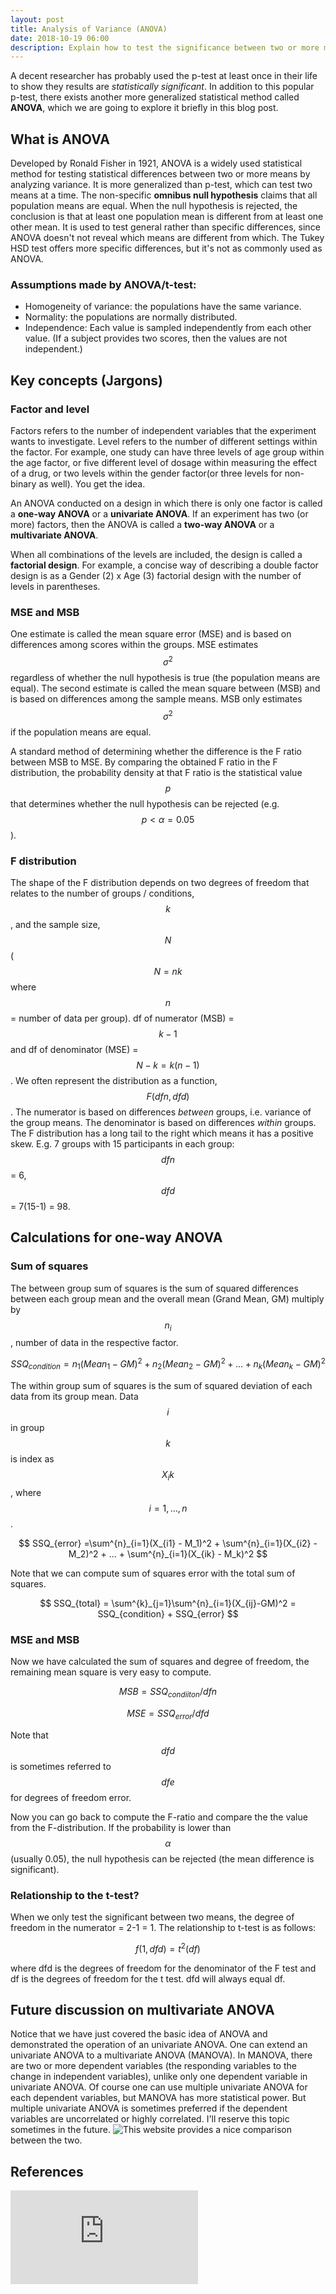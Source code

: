 ```yaml
---
layout: post
title: Analysis of Variance (ANOVA)
date: 2018-10-19 06:00
description: Explain how to test the significance between two or more means through analyzing their variances.
---
```


A decent researcher has probably used the p-test at least once in their life to show they results are *statistically significant*. In addition to this popular p-test, there exists another more generalized statistical method called **ANOVA**, which we are going to explore it briefly in this blog post.

## What is ANOVA

Developed by Ronald Fisher in 1921, ANOVA is a widely used statistical method for testing statistical differences between two or more means by analyzing variance. It is more generalized than p-test, which can test two means at a time. The non-specific **omnibus null hypothesis** claims that all population means are equal. When the null hypothesis is rejected, the conclusion is that at least one population mean is different from at least one other mean. It is used to test general rather than specific differences, since ANOVA doesn't not reveal which means are different from which. The Tukey HSD test offers more specific differences, but it's not as commonly used as ANOVA.

### Assumptions made by ANOVA/t-test:

* Homogeneity of variance: the populations have the same variance.
* Normality: the populations are normally distributed.
* Independence: Each value is sampled independently from each other value. (If a subject provides two scores, then the values are not independent.)

## Key concepts (Jargons)

### Factor and level

Factors refers to the number of independent variables that the experiment wants to investigate. Level refers to the number of different settings within the factor. For example, one study can have three levels of age group within the age factor, or five different level of dosage within measuring the effect of a drug, or two levels within the gender factor(or three levels for non-binary as well). You get the idea.

An ANOVA conducted on a design in which there is only one factor is called a **one-way ANOVA** or a **univariate ANOVA**. If an experiment has two (or more) factors, then the ANOVA is called a **two-way ANOVA** or a **multivariate ANOVA**.

When all combinations of the levels are included, the design is called a **factorial design**. For example, a concise way of describing a double factor design is as a Gender (2) x Age (3) factorial design with the number of levels in parentheses.


### MSE and MSB

One estimate is called the mean square error (MSE) and is based on differences among scores within the groups. MSE estimates $$ \sigma^2 $$ regardless of whether the null hypothesis is true (the population means are equal). The second estimate is called the mean square between (MSB) and is based on differences among the sample means. MSB only estimates $$ \sigma^2 $$ if the population means are equal.

A standard method of determining whether the difference is the F ratio between MSB to MSE. By comparing the obtained F ratio in the F distribution, the probability density at that F ratio is the statistical value $$ p $$ that determines whether the null hypothesis can be rejected (e.g. $$ p < \alpha = 0.05 $$).

### F distribution

The shape of the F distribution depends on two degrees of freedom that relates to the number of groups / conditions, $$ k $$, and the sample size, $$ N $$ ( $$ N = nk $$ where $$ n $$ = number of data per group). df of numerator (MSB) = $$ k-1 $$ and df of denominator (MSE) = $$ N-k = k(n-1) $$ . We often represent the distribution as a function, $$ F(dfn,dfd) $$ . The numerator is based on differences *between* groups, i.e. variance of the group means. The denominator is based on differences *within* groups. The F distribution has a long tail to the right which means it has a positive skew.
E.g. 7 groups with 15 participants in each group: $$ dfn $$ = 6, $$ dfd $$ = 7(15-1) = 98.

## Calculations for one-way ANOVA

### Sum of squares

The between group sum of squares is the sum of squared differences between each group mean and the overall mean (Grand Mean, GM) multiply by $$ n_i $$ , number of data in the respective factor.

 $$
SSQ_{condition} = n_1(Mean_1 - GM)^2 + n_2(Mean_2 -GM)^2 + ... + n_k(Mean_k - GM)^2
 $$

The within group sum of squares is the sum of squared deviation of each data from its group mean. Data $$ i $$ in group $$ k $$ is index as $$ X_ik $$ , where $$ i = 1,...,n $$ .

 $$
SSQ_{error} =\sum^{n}_{i=1}(X_{i1} - M_1)^2 + \sum^{n}_{i=1}(X_{i2} -M_2)^2 + ... + \sum^{n}_{i=1}(X_{ik} - M_k)^2
 $$

Note that we can compute sum of squares error with the total sum of squares.

 $$
SSQ_{total} = \sum^{k}_{j=1}\sum^{n}_{i=1}(X_{ij}-GM)^2 = SSQ_{condition} + SSQ_{error}
 $$

### MSE and MSB

Now we have calculated the sum of squares and degree of freedom, the remaining mean square is very easy to compute.

 $$
MSB = SSQ_{condiiton}/dfn
 $$

 $$
MSE = SSQ_{error}/dfd
 $$

Note that $$ dfd $$ is sometimes referred to $$ dfe $$ for degrees of freedom error.

Now you can go back to compute the F-ratio and compare the the value from the F-distribution. If the probability is lower than $$ \alpha $$ (usually 0.05), the null hypothesis can be rejected (the mean difference is significant).

### Relationship to the t-test?

When we only test the significant between two means, the degree of freedom in the numerator = 2-1 = 1.
The relationship to t-test is as follows:

$$
f(1,dfd) = t^2(df)
$$

where dfd is the degrees of freedom for the denominator of the F test and df is the degrees of freedom for the t test. dfd will always equal df.


## Future discussion on multivariate ANOVA

Notice that we have just covered the basic idea of ANOVA and demonstrated the operation of an univariate ANOVA. One can extend an univariate ANOVA to a multivariate ANOVA (MANOVA). In MANOVA, there are two or more dependent variables (the responding variables to the change in independent variables), unlike only one dependent variable in univariate ANOVA. Of course one can use multiple univariate ANOVA for each dependent variables, but MANOVA has more statistical power. But multiple univariate ANOVA is sometimes preferred if the dependent variables are uncorrelated or highly correlated. I'll reserve this topic sometimes in the future. ![This website](https://www.technologynetworks.com/informatics/articles/one-way-vs-two-way-anova-definition-differences-assumptions-and-hypotheses-306553) provides a nice comparison between the two.

## References

![Onlinestatbook.com](http://onlinestatbook.com/2/analysis_of_variance/anova.pdf)